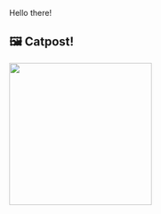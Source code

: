 Hello there!



## 🖼️ Catpost!

<sub>
    <img src="https://cdn2.thecatapi.com/images/MTgxNTk2MQ.jpg" height="256">
</sub>

